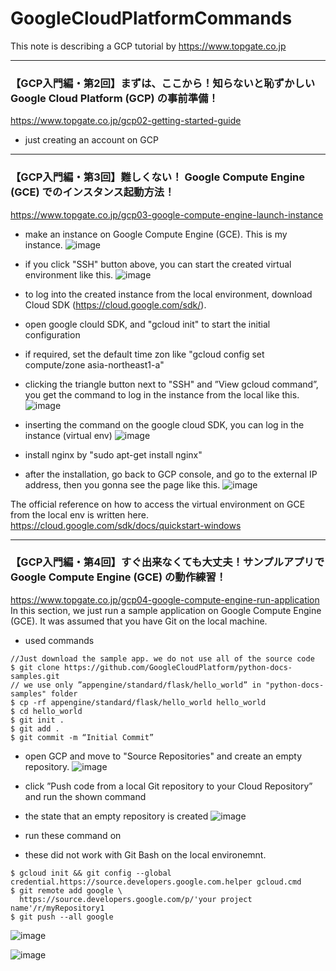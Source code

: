 # GoogleCloudPlatformCommands
This note is describing a GCP tutorial by https://www.topgate.co.jp 
***

### 【GCP入門編・第2回】まずは、ここから！知らないと恥ずかしい Google Cloud Platform (GCP) の事前準備！
https://www.topgate.co.jp/gcp02-getting-started-guide  
- just creating an account on GCP
***

### 【GCP入門編・第3回】難しくない！ Google Compute Engine (GCE) でのインスタンス起動方法！  
https://www.topgate.co.jp/gcp03-google-compute-engine-launch-instance  
- make an instance on Google Compute Engine (GCE). This is my instance. 
![image](https://user-images.githubusercontent.com/6435299/47217747-519c4480-d3e4-11e8-8085-4eeb3d5543f7.png)

- if you click "SSH" button above, you can start the created virtual environment like this.
![image](https://user-images.githubusercontent.com/6435299/47218066-82c94480-d3e5-11e8-8c75-4319fc85cbc0.png)


- to log into the created instance from the local environment, download Cloud SDK (https://cloud.google.com/sdk/). 
- open google clould SDK, and "gcloud init" to start the initial configuration
- if required, set the default time zon like "gcloud config set compute/zone asia-northeast1-a" 
- clicking the triangle button next to "SSH" and ”View gcloud command”, you get the command to log in the instance from the local like this.
![image](https://user-images.githubusercontent.com/6435299/47218018-5a414a80-d3e5-11e8-8136-ff90dd6e777a.png)

- inserting the command on the google cloud SDK, you can log in the instance (virtual env)
![image](https://user-images.githubusercontent.com/6435299/47219493-e8b7cb00-d3e9-11e8-99f3-badc234f76a5.png)

- install nginx by "sudo apt-get install nginx"
- after the installation, go back to GCP console, and go to the external IP address, then you gonna see the page like this.
![image](https://user-images.githubusercontent.com/6435299/47219710-8f03d080-d3ea-11e8-96b6-b5ea4d62f3f7.png)


The official reference on how to access the virtual environment on GCE from the local env is written here.
https://cloud.google.com/sdk/docs/quickstart-windows

***
### 【GCP入門編・第4回】すぐ出来なくても大丈夫！サンプルアプリで Google Compute Engine (GCE) の動作練習！
https://www.topgate.co.jp/gcp04-google-compute-engine-run-application
In this section, we just run a sample application on Google Compute Engine (GCE). It was assumed that you have Git on the local machine.

- used commands
```
//Just download the sample app. we do not use all of the source code
$ git clone https://github.com/GoogleCloudPlatform/python-docs-samples.git
// we use only ”appengine/standard/flask/hello_world” in "python-docs-samples" folder
$ cp -rf appengine/standard/flask/hello_world hello_world
$ cd hello_world
$ git init .
$ git add .
$ git commit -m “Initial Commit”
```

- open GCP and move to "Source Repositories" and create an empty repository.
![image](https://user-images.githubusercontent.com/6435299/47219997-69c39200-d3eb-11e8-8602-a613515185d4.png)
- click  ”Push code from a local Git repository to your Cloud Repository” and run the shown command 

- the state that an empty repository is created
![image](https://user-images.githubusercontent.com/6435299/46917214-4c638200-cfff-11e8-8cdd-e927d44fafa7.png)

- run these command on 
- these did not work with Git Bash on the local environemnt.
```
$ gcloud init && git config --global credential.https://source.developers.google.com.helper gcloud.cmd
$ git remote add google \
  https://source.developers.google.com/p/'your project name'/r/myRepository1
$ git push --all google  
```
![image](https://user-images.githubusercontent.com/6435299/47220151-e8203400-d3eb-11e8-970a-7d58503da428.png)


![image](https://user-images.githubusercontent.com/6435299/47220897-fc653080-d3ed-11e8-85db-def8a429a86c.png)










